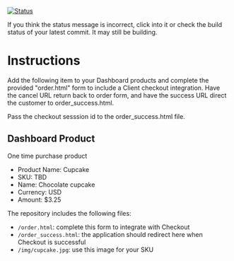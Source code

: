 [![Status](https://img.shields.io/badge/status-SUBMITTABLE%20COMMIT:%20f22cd4bc4476e323a14f750f5d0161f93adf3cef-brightgreen.svg)](https://github.com/andremcb/bakery_scaffold_AApE3fQi8zR0pcdo/commit/f22cd4bc4476e323a14f750f5d0161f93adf3cef)






















































































If you think the status message is incorrect, click into it or check the build status of your latest commit. It may still be building.

# Instructions 

Add the following item to your Dashboard products and complete the provided "order.html" form to include a Client checkout integration. Have the cancel URL return back to order form, and have the success URL direct the customer to order_success.html. 

Pass the checkout sesssion id to the order_success.html file.

## Dashboard Product
One time purchase product
* Product Name: Cupcake
* SKU: TBD
* Name: Chocolate cupcake
* Currency: USD
* Amount: $3.25

The repository includes the following files:
* `/order.html`: complete this form to integrate with Checkout
* `/order_success.html`: the application should redirect here when Checkout is successful
* `/img/cupcake.jpg`: use this image for your SKU
